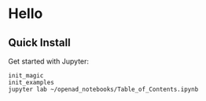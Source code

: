 # Hello

## Quick Install 



Get started with Jupyter:

    init_magic
    init_examples
    jupyter lab ~/openad_notebooks/Table_of_Contents.ipynb

<br>
